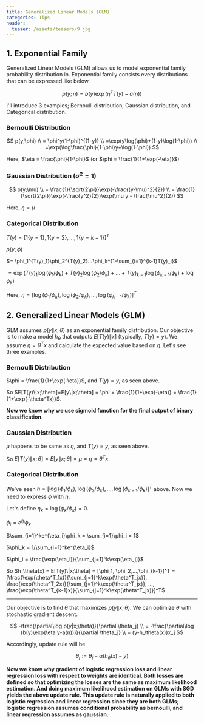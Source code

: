 ```yaml
---
title: Generalized Linear Models (GLM)
categories: Tips
header:
  teaser: /assets/teasers/9.jpg
---
```


## 1. Exponential Family

Generalized Linear Models (GLM) allows us to model exponential family probability distribution in. Exponential family consists every distributions that can be expressed like below.


$$
p(y;\eta) = b(y)\exp(\eta^TT(y)-a(\eta))
$$


I'll introduce 3 examples; Bernoulli distribution, Gaussian distribution, and Categorical distribution.

### Bernoulli Distribution


$$
p(y;\phi) \\
= \phi^y(1-\phi)^{(1-y)} \\
=\exp(y\log(\phi)+(1-y)\log(1-\phi)) \\
=\exp(\log\frac{\phi}{1-\phi}y+\log(1-\phi))
$$


Here, $\eta = \frac{\phi}{1-\phi}$ (or $\phi = \frac{1}{1+\exp(-\eta)}$)



### Gaussian Distribution  ($\sigma^2=1$)


$$
p(y;\mu) \\ 
= \frac{1}{\sqrt{2\pi}}\exp(-\frac{(y-\mu)^2}{2}) \\
= \frac{1}{\sqrt{2\pi}}\exp(-\frac{y^2}{2})\exp(\mu y - \frac{\mu^2}{2})
$$


Here, $\eta=\mu$



### Categorical Distribution

$T(y) = [1\{y=1\}, 1\{y=2\},...,1\{y=k-1\}]^T$

$p(y;\phi)$

$= \phi_1^{T(y)_1}\phi_2^{T(y)_2}...\phi_k^{1-\sum_{i=1}^{k-1}T(y)_i}$

$=\exp(T(y)_1\log(\phi_1/\phi_k) + T(y)_2\log(\phi_2/\phi_k) + ... + T(y)_{k-1}\log(\phi_{k-1}/\phi_k) + \log\phi_k)$

Here, $\eta  = [\log(\phi_1/\phi_k), \log(\phi_2/\phi_k), … , \log(\phi_{k-1}/\phi_k)]^T$

## 2. Generalized Linear Models (GLM)

GLM assumes $p(y\|x;\theta)$ as an exponential family distribution. Our objective is to make a model $h_\theta$ that outputs $E[T(y)\|x]$ (typically, $T(y)=y$). We assume $\eta = \theta^Tx$ and calculate the expected value based on $\eta$. Let's see three examples.



### Bernoulli Distribution

$\phi = \frac{1}{1+\exp(-\eta)}$, and $T(y)=y$, as seen above.

So $E[T(y)\|x;\theta]=E[y\|x;\theta] = \phi = \frac{1}{1+\exp(-\eta)} = \frac{1}{1+\exp(-\theta^Tx)}$.

**Now we know why we use sigmoid function for the final output of binary classification.**



### Gaussian Distribution

$\mu$ happens to be same as $\eta$, and $T(y)=y$, as seen above.

So $E[T(y)\|x;\theta]=E[y\|x;\theta]=\mu=\eta=\theta^Tx$.



### Categorical Distribution

We've seen $\eta  = [\log(\phi_1/\phi_k), \log(\phi_2/\phi_k), ... , \log(\phi_{k-1}/\phi_k)]^T$ above. Now we need to express $\phi$ with $\eta$.

Let's define $\eta_k = \log(\phi_k/\phi_k)=0$.

$\phi_i = e^{\eta_i}\phi_k$

$\sum_{i=1}^ke^{\eta_i}\phi_k = \sum_{i=1}\phi_i = 1$

$\phi_k = 1/\sum_{i=1}^ke^{\eta_i}$

$\phi_i = \frac{\exp(\eta_i)}{\sum_{j=1}^k\exp(\eta_j)}$

So $h_\theta(x) = E[T(y)\|x;\theta] = [\phi_1, \phi_2,...,\phi_{k-1}]^T = [\frac{\exp(\theta^T_1x)}{\sum_{j=1}^k\exp(\theta^T_jx)}, \frac{\exp(\theta^T_2x)}{\sum_{j=1}^k\exp(\theta^T_jx)}, ..., \frac{\exp(\theta^T_{k-1}x)}{\sum_{j=1}^k\exp(\theta^T_jx)}]^T$



---



Our objective is to find $\theta$ that maximizes $p(y\|x;\theta)$. We can optimize $\theta$ with stochastic gradient descent.


$$
-\frac{\partial\log p(y|x;\theta)}{\partial \theta_j} \\
= -\frac{\partial\log (b(y)\exp(\eta y-a(n)))}{\partial \theta_j} \\
= (y-h_\theta(x))x_j
$$




Accordingly, update rule will be


$$
\theta_j := \theta_j - \alpha(h_\theta(x)-y)
$$

**Now we know why gradient of logistic regression loss and linear regression loss with respect to weights are identical. Both losses are defined so that optimizing the losses are the same as maximum likelihood estimation. And doing maximum likelihood estimation on GLMs with SGD yields the above update rule. This update rule is naturally applied to both logistic regression and linear regression since they are both GLMs; logistic regression assumes conditional probability as bernoulli, and linear regression assumes as gaussian.**